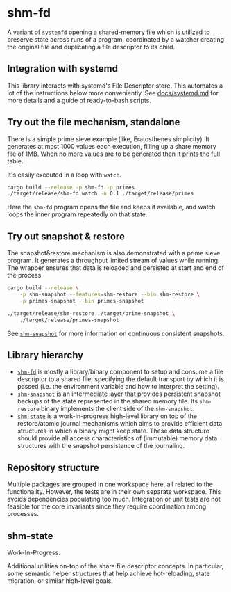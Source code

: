 # shm-fd

A variant of `systemfd` opening a shared-memory file which is utilized to
preserve state across runs of a program, coordinated by a watcher creating the
original file and duplicating a file descriptor to its child.

## Integration with systemd

This library interacts with systemd's File Descriptor store. This automates a
lot of the instructions below more conveniently. See [docs/systemd.md] for more
details and a guide of ready-to-bash scripts.

[docs/systemd.md]: ./docs/systemd.md

## Try out the file mechanism, standalone

There is a simple prime sieve example (like, Eratosthenes simplicity). It
generates at most 1000 values each execution, filling up a share memory file of
1MB. When no more values are to be generated then it prints the full table.

It's easily executed in a loop with `watch`.

```bash
cargo build --release -p shm-fd -p primes
./target/release/shm-fd watch -n 0.1 ./target/release/primes
```

Here the `shm-fd` program opens the file and keeps it available, and watch
loops the inner program repeatedly on that state.

## Try out snapshot & restore

The snapshot&restore mechanism is also demonstrated with a prime sieve program.
It generates a throughput limited stream of values while running. The wrapper
ensures that data is reloaded and persisted at start and end of the process.

```bash
cargo build --release \
    -p shm-snapshot --features=shm-restore --bin shm-restore \
    -p primes-snapshot --bin primes-snapshot

./target/release/shm-restore ./target/prime-snapshot \
    ./target/release/primes-snapshot
```

See [`shm-snapshot`] for more information on continuous consistent snapshots.

## Library hierarchy

- [`shm-fd`] is mostly a library/binary component to setup and consume a file
  descriptor to a shared file, specifying the default transport by which it is
  passed (i.e. the environment variable and how to interpret the setting).
- [`shm-snapshot`] is an intermediate layer that provides persistent snapshot
  backups of the state represented in the shared memory file. Its
  `shm-restore` binary implements the client side of the `shm-snapshot`.
- [`shm-state`] is a work-in-progress high-level library on top of the
  restore/atomic journal mechanisms which aims to provide efficient data
  structures in which a binary might keep state. These data structure should
  provide all access characteristics of (immutable) memory data structures with
  the snapshot persistence of the journaling.

[`shm-fd`]: ./shm-fd/Readme.md
[`shm-snapshot`]: ./shm-snapshot/Readme.md
[`shm-state`]: ./shm-state/Readme.md

## Repository structure

Multiple packages are grouped in one workspace here, all related to the
functionality. However, the tests are in their own separate workspace. This
avoids dependencies populating too much. Integration or unit tests are not
feasible for the core invariants since they require coordination among
processes.

## shm-state

Work-In-Progress.

Additional utilities on-top of the share file descriptor concepts. In
particular, some semantic helper structures that help achieve hot-reloading,
state migration, or similar high-level goals.
